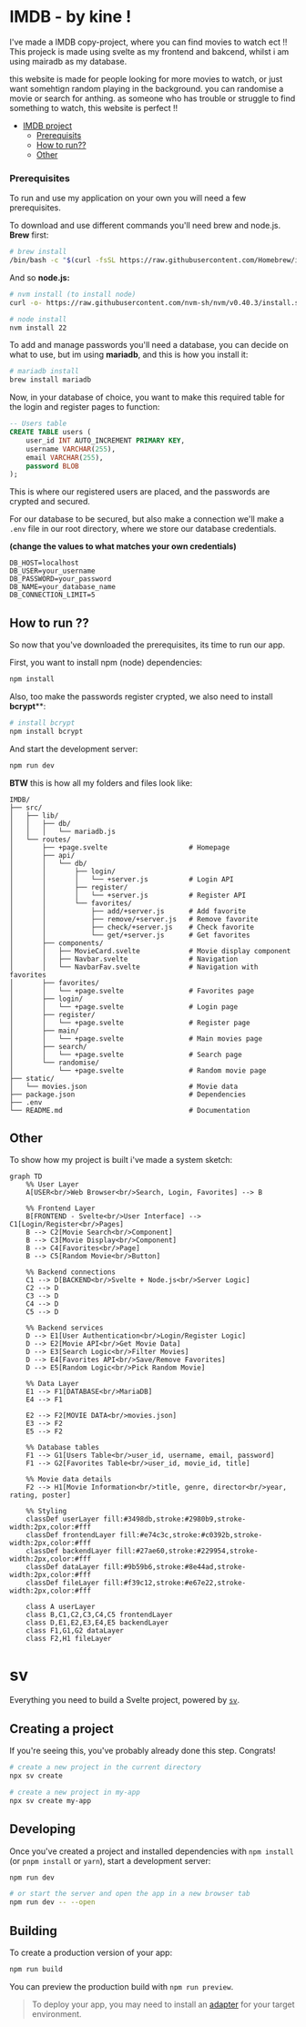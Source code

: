 # IMDB - by kine !

I've made a IMDB copy-project, where you can find movies to watch ect !! This projeck is made using svelte as my frontend and bakcend, whilst i am using mairadb as my database. 

this website is made for people looking for more movies to watch, or just want somehtign random playing in the background. you can randomise a movie or search for anthing. as someone who has trouble or struggle to find something to watch, this website is perfect !! 

- [IMDB project](#IMDB-project)
  - [Prerequisits](#prerequisits)
  - [How to run??](#how-to-run-)
  - [Other](#other)

    


### Prerequisites
To run and use my application on your own you will need a few prerequisites.

To download and use different commands you'll need brew and node.js. **Brew** first:


```bash
# brew install
/bin/bash -c "$(curl -fsSL https://raw.githubusercontent.com/Homebrew/install/HEAD/install.sh)"
```

And so **node.js:**
```bash
# nvm install (to install node)
curl -o- https://raw.githubusercontent.com/nvm-sh/nvm/v0.40.3/install.sh | bash
```

```bash
# node install
nvm install 22
```

To add and manage passwords you'll need a database, you can decide on what to use, but im using **mariadb**, and this is how you install it:

```bash
# mariadb install 
brew install mariadb
```

Now, in your database of choice, you want to make this required table for the login and register pages to function:

```sql
-- Users table
CREATE TABLE users (
    user_id INT AUTO_INCREMENT PRIMARY KEY,
    username VARCHAR(255),
    email VARCHAR(255),
    password BLOB
);
```

This is where our registered users are placed, and the passwords are crypted and secured. 

For our database to be secured, but also make a connection we'll make a `.env` file in our root directory, where we store our database credentials. 

**(change the values to what matches your own credentials)**

```env
DB_HOST=localhost
DB_USER=your_username
DB_PASSWORD=your_password
DB_NAME=your_database_name
DB_CONNECTION_LIMIT=5
```

## How to run ?? 

So now that you've downloaded the prerequisites, its time to run our app. 

First, you want to install npm (node) dependencies: 

```bash
npm install 
```
Also, too make the passwords register crypted, we also need to install **bcrypt****:

```bash
# install bcrypt
npm install bcrypt
```

And start the development server:

```bash
npm run dev 
```

**BTW** this is how all my folders and files look like: 

```src
IMDB/
├── src/
│   ├── lib/
│   │   ├── db/
│   │   │   └── mariadb.js     
│   └── routes/
│       ├── +page.svelte                    # Homepage
│       ├── api/
│       │   └── db/
│       │       ├── login/
│       │       │   └── +server.js          # Login API
│       │       ├── register/
│       │       │   └── +server.js          # Register API
│       │       └── favorites/
│       │           ├── add/+server.js      # Add favorite
│       │           ├── remove/+server.js   # Remove favorite
│       │           ├── check/+server.js    # Check favorite
│       │           └── get/+server.js      # Get favorites
│       ├── components/
│       │   ├── MovieCard.svelte            # Movie display component
│       │   ├── Navbar.svelte               # Navigation
│       │   └── NavbarFav.svelte            # Navigation with favorites
│       ├── favorites/
│       │   └── +page.svelte                # Favorites page
│       ├── login/
│       │   └── +page.svelte                # Login page
│       ├── register/
│       │   └── +page.svelte                # Register page
│       ├── main/
│       │   └── +page.svelte                # Main movies page
│       ├── search/
│       │   └── +page.svelte                # Search page
│       └── randomise/
│           └── +page.svelte                # Random movie page
├── static/
│   └── movies.json                         # Movie data
├── package.json                            # Dependencies
├── .env 
└── README.md                               # Documentation
```

## Other 

To show how my project is built i've made a system sketch: 

```mermaid
graph TD
    %% User Layer
    A[USER<br/>Web Browser<br/>Search, Login, Favorites] --> B

    %% Frontend Layer
    B[FRONTEND - Svelte<br/>User Interface] --> C1[Login/Register<br/>Pages]
    B --> C2[Movie Search<br/>Component]
    B --> C3[Movie Display<br/>Component]
    B --> C4[Favorites<br/>Page]
    B --> C5[Random Movie<br/>Button]

    %% Backend connections
    C1 --> D[BACKEND<br/>Svelte + Node.js<br/>Server Logic]
    C2 --> D
    C3 --> D
    C4 --> D
    C5 --> D

    %% Backend services
    D --> E1[User Authentication<br/>Login/Register Logic]
    D --> E2[Movie API<br/>Get Movie Data]
    D --> E3[Search Logic<br/>Filter Movies]
    D --> E4[Favorites API<br/>Save/Remove Favorites]
    D --> E5[Random Logic<br/>Pick Random Movie]

    %% Data Layer
    E1 --> F1[DATABASE<br/>MariaDB]
    E4 --> F1
    
    E2 --> F2[MOVIE DATA<br/>movies.json]
    E3 --> F2
    E5 --> F2

    %% Database tables
    F1 --> G1[Users Table<br/>user_id, username, email, password]
    F1 --> G2[Favorites Table<br/>user_id, movie_id, title]

    %% Movie data details
    F2 --> H1[Movie Information<br/>title, genre, director<br/>year, rating, poster]

    %% Styling
    classDef userLayer fill:#3498db,stroke:#2980b9,stroke-width:2px,color:#fff
    classDef frontendLayer fill:#e74c3c,stroke:#c0392b,stroke-width:2px,color:#fff
    classDef backendLayer fill:#27ae60,stroke:#229954,stroke-width:2px,color:#fff
    classDef dataLayer fill:#9b59b6,stroke:#8e44ad,stroke-width:2px,color:#fff
    classDef fileLayer fill:#f39c12,stroke:#e67e22,stroke-width:2px,color:#fff

    class A userLayer
    class B,C1,C2,C3,C4,C5 frontendLayer
    class D,E1,E2,E3,E4,E5 backendLayer
    class F1,G1,G2 dataLayer
    class F2,H1 fileLayer
```
















# sv

Everything you need to build a Svelte project, powered by [`sv`](https://github.com/sveltejs/cli).

## Creating a project

If you're seeing this, you've probably already done this step. Congrats!

```bash
# create a new project in the current directory
npx sv create

# create a new project in my-app
npx sv create my-app
```

## Developing

Once you've created a project and installed dependencies with `npm install` (or `pnpm install` or `yarn`), start a development server:

```bash
npm run dev

# or start the server and open the app in a new browser tab
npm run dev -- --open
```

## Building

To create a production version of your app:

```bash
npm run build
```

You can preview the production build with `npm run preview`.

> To deploy your app, you may need to install an [adapter](https://svelte.dev/docs/kit/adapters) for your target environment.
